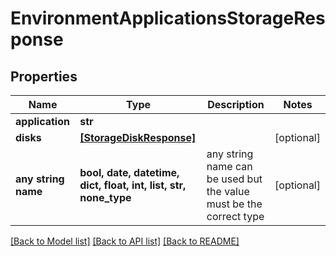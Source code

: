 # EnvironmentApplicationsStorageResponse


## Properties
Name | Type | Description | Notes
------------ | ------------- | ------------- | -------------
**application** | **str** |  | 
**disks** | [**[StorageDiskResponse]**](StorageDiskResponse.md) |  | [optional] 
**any string name** | **bool, date, datetime, dict, float, int, list, str, none_type** | any string name can be used but the value must be the correct type | [optional]

[[Back to Model list]](../README.md#documentation-for-models) [[Back to API list]](../README.md#documentation-for-api-endpoints) [[Back to README]](../README.md)


